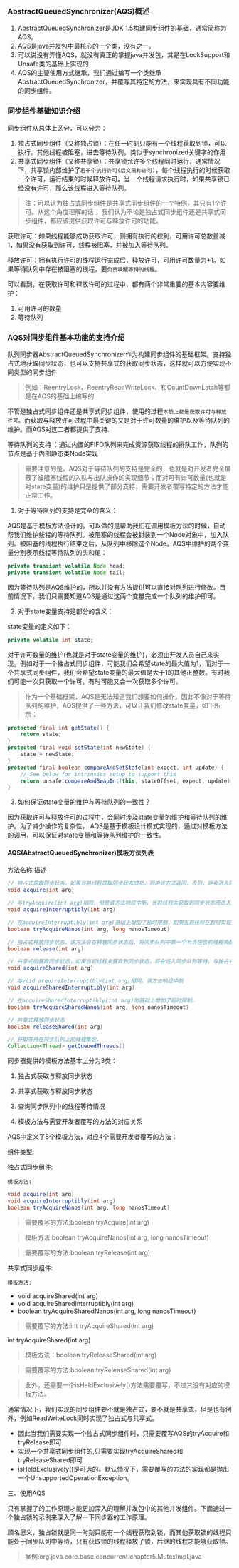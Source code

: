 ### AbstractQueuedSynchronizer(AQS)概述

1. AbstractQueuedSynchronizer是JDK 1.5构建同步组件的基础，通常简称为AQS。
2. AQS是java并发包中最核心的一个类，没有之一。
3. 可以说没有弄懂AQS，就没有真正的掌握java并发包，其是在LockSupport和Unsafe类的基础上实现的
4. AQS的主要使用方式继承，我们通过编写一个类继承AbstractQueuedSynchronizer，并覆写其特定的方法，来实现具有不同功能的同步组件。

### 同步组件基础知识介绍

同步组件从总体上区分，可以分为：

1. 独占式同步组件（又称独占锁）：在任一时刻只能有一个线程获取到锁，可以执行。其他线程被阻塞，进去等待队列。类似于synchronized关键字的作用
2. 共享式同步组件（又称共享锁）：共享锁允许多个线程同时运行，通常情况下，共享锁内部维护了`若干个执行许可(后文简称许可)`，每个线程执行的时候获取一个许可，运行结束的时候释放许可。当一个线程请求执行时，如果共享锁已经没有许可，那么该线程进入等待队列。

>注：可以认为独占式同步组件是共享式同步组件的一个特例，其只有1个许可。从这个角度理解的话 ，我们认为不论是独占式同步组件还是共享式同步组件，都应该提供获取许可与释放许可的功能。

获取许可：如果线程能够成功获取许可，则拥有执行的权利，可用许可总数量减1，如果没有获取到许可，线程被阻塞，并被加入等待队列。

释放许可：拥有执行许可的线程运行完成后，释放许可，可用许可数量为+1。如果等待队列中存在被阻塞的线程，要`负责唤醒等待的线程`。

可以看到，在获取许可和释放许可的过程中，都有两个非常重要的基本内容要维护：

1. 可用许可的数量
2. 等待队列

### AQS对同步组件基本功能的支持介绍

队列同步器AbstractQueuedSynchronizer作为构建同步组件的基础框架。支持独占式地获取同步状态，也可以支持共享式的获取同步状态，这样就可以方便实现不同类型的同步组件

>例如：ReentryLock、ReentryReadWriteLock、和CountDownLatch等都是在AQS的基础上编写的

不管是独占式同步组件还是共享式同步组件，使用的过程`本质上都是获取许可与释放许可`。而获取与释放许可过程中最关键的又是对于许可数量的维护以及等待队列的维护。而AQS对这二者都提供了支持.

等待队列的支持 ：通过内置的FIFO队列来完成资源获取线程的排队工作，队列的节点是基于内部静态类Node实现

>需要注意的是，AQS对于等待队列的支持是完全的，也就是对开发者完全屏蔽了被阻塞线程的入队与出队操作的实现细节；而对可有许可数量(也就是对state变量)的维护只是提供了部分支持，需要开发者覆写特定的方法才能正常工作。

1. 对于等待队列的支持是完全的含义：

AQS是基于模板方法设计的。可以做的是帮助我们在调用模板方法的时候，自动帮我们维护线程的等待队列。被阻塞的线程会被封装到一个Node对象中，加入队列。被阻塞的线程执行结束之后，从队列中移除这个Node。AQS中维护的两个变量分别表示线程等待队列的头和尾：

```java
private transient volatile Node head;
private transient volatile Node tail;
```

因为等待队列是AQS维护的，所以并没有方法提供可以直接对队列进行修改。目前情况下，我们只需要知道AQS是通过这两个变量完成一个队列的维护即可。

2. 对于state变量支持是部分的含义：

state变量的定义如下：
```java
private volatile int state;
```

对于许可数量的维护(也就是对于state变量的维护)，必须由开发人员自己来实现。例如对于一个独占式同步组件，可能我们会希望state的最大值为1，而对于一个共享式同步组件，我们会希望state变量的最大值是大于1的其他正整数。有时我们可能一次只获取一个许可，有时可能又会一次获取多个许可。

>作为一个基础框架，AQS是无法知道我们想要如何操作。因此不像对于等待队列的维护，AQS提供了一些方法，可以让我们修改state变量，如下所示：

```java
protected final int getState() {
    return state;
}
protected final void setState(int newState) {
    state = newState;
}
protected final boolean compareAndSetState(int expect, int update) {
    // See below for intrinsics setup to support this
    return unsafe.compareAndSwapInt(this, stateOffset, expect, update);
}
```

3. 如何保证state变量的维护与等待队列的一致性？

因为获取许可与释放许可的过程中，会同时涉及state变量的维护和等待队列的维护。为了减少操作的复杂性， AQS是基于模板设计模式实现的，通过对模板方法的调用，可以保证对state变量和等待队列维护的一致性。

#### AQS(AbstractQueuedSynchronizer)模板方法列表

方法名称                    描述
```java
// 独占式获取同步状态，如果当前线程获取同步状态成功，则由该方法返回，否则，将会进入同步队列等待，该方法将会调用重写的tryAcquire(int arg)方法
void acquire(int arg)

// 与tryAcquire(int arg)相同，但是该方法响应中断，当前线程未获取到同步状态而进入同步队列中，如果当前线程被中断，则该方法会抛出InterruptedException
void acquireInterruptibly(int arg)

// 在acquireInterruptibly(int arg)基础上增加了超时限制，如果当前线程在超时实现内没有获取到同步状态，那么将会返回false，如果获取到了就返回true
boolean tryAcquireNanos(int arg, long nanosTimeout)

// 独占式释放同步状态，该方法会在释放同步状态后，将同步队列中第一个节点包含的线程唤醒
boolean release(int arg)

// 共享式的获取同步状态，如果当前线程未获取到同步状态，将会进入同步队列等待，与独占式获取的主要区别是在同一时刻可以有多个线程获取到同步状态。
void acquireShared(int arg) 

// 与void acquireInterruptibly(int arg)相同，该方法响应中断
void acquireSharedInterruptibly(int arg)

// 在acquireSharedInterruptibly(int arg)的基础上增加了超时限制。
boolean tryAcquireSharedNanos(int arg, long nanosTimeout)   

// 共享式释放同步状态
boolean releaseShared(int arg)

// 获取等待在同步队列上的线程集合。
Collection<Thread> getQueuedThreads()
```

同步器提供的模板方法基本上分为3类：

1. 独占式获取与释放同步状态
2. 共享式获取与释放同步状态
3. 查询同步队列中的线程等待情况

4. 模板方法与需要开发者覆写的方法的对应关系

AQS中定义了8个模板方法，对应4个需要开发者覆写的方法：

组件类型:

独占式同步组件:

    模板方法:

```java
void acquire(int arg)
void acquireInterruptibly(int arg)
boolean tryAcquireNanos(int arg, long nanosTimeout)
```

>需要覆写的方法:boolean tryAcquire(int arg)

>模板方法:boolean tryAcquireNanos(int arg, long nanosTimeout)

>需要覆写的方法:boolean tryRelease(int arg)

共享式同步组件:

    模板方法:

* void acquireShared(int arg)
* void acquireSharedInterruptibly(int arg)
* boolean tryAcquireSharedNanos(int arg, long nanosTimeout)

>需要覆写的方法:int tryAcquireShared(int arg)

int tryAcquireShared(int arg)

>模板方法：boolean tryReleaseShared(int arg)

>需要覆写的方法:boolean tryReleaseShared(int arg)

>此外，还需要一个isHeldExclusively()方法需要覆写，不过其没有对应的模板方法。

通常情况下，我们实现的同步组件要不就是独占式，要不就是共享式，但是也有例外，例如ReadWriteLock同时实现了独占式与共享式。

* 因此当我们需要实现一个独占式同步组件时，只需要覆写AQS的tryAcquire和tryRelease即可
* 实现一个共享式同步组件的,只需要实现tryAcquireShared和tryReleaseShared即可
* isHeldExclusively()是可选的。默认情况下，需要覆写的方法的实现都是抛出一个UnsupportedOperationException。

三、使用AQS

只有掌握了的工作原理才能更加深入的理解并发包中的其他并发组件。下面通过一个独占锁的示例来深入了解一下同步器的工作原理。

顾名思义，独占锁就是同一时刻只能有一个线程获取到锁，而其他获取锁的线程只能处于同步队列中等待，只有获取锁的线程释放了锁，后继的线程才能够获取锁。

>案例:org.java.core.base.concurrent.chapter5.MutexImpl.java